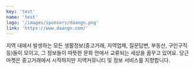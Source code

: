 ```yaml
---
key: 'test'
name: 'test'
logo: '/images/sponsors/daangn.png'
link: 'https://www.daangn.com/'
---
```


지역 내에서 발생하는 모든 생활정보(중고거래, 지역업체, 질문답변, 부동산, 구인구직 등)들이 모이고, 그 정보들이 따뜻한 문화 안에서 교류되는 세상을 꿈꾸고 있어요. 당근마켓은 중고거래에서 시작하지만 지역커뮤니티 및 정보 서비스를 지향합니다.
